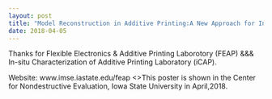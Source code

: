 ```yaml
---
layout: post
title: "Model Reconstruction in Additive Printing:A New Approach for In-situ Monitoring and Nondestructive Evaluation of Printed Constructs."
date: 2018-04-05
---
```


<p>Thanks for Flexible Electronics & Additive Printing Laborotory (FEAP) &&& In-situ Characterization of Additive Printing Laboratory (iCAP).
<p>  Website: www.imse.iastate.edu/feap
<>This poster is shown in the Center for Nondestructive Evaluation, Iowa State University in April,2018.
